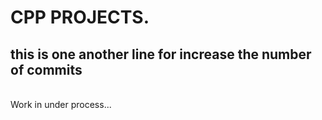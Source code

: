 # CPP PROJECTS.
## this is one another line for increase the number of commits

<br>
Work in under process...